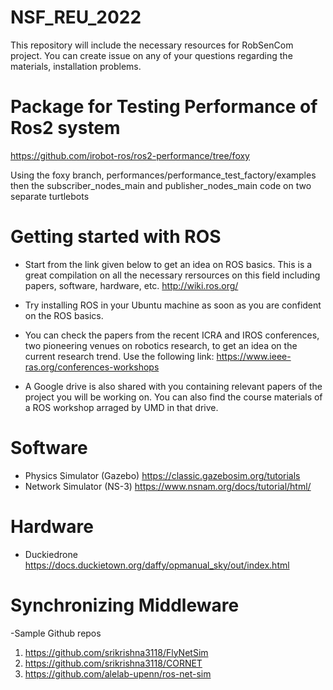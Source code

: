 # NSF_REU_2022
This repository will include the necessary resources for RobSenCom project. You can create issue on any of your questions regarding the materials, installation problems.

# Package for Testing Performance of Ros2 system
https://github.com/irobot-ros/ros2-performance/tree/foxy

Using the foxy branch, performances/performance_test_factory/examples then the subscriber_nodes_main and publisher_nodes_main code on two separate turtlebots

# Getting started with ROS
- Start from the link given below to get an idea on ROS basics. This is a great compilation on all the necessary rersources on this field including papers, software, hardware, etc.
http://wiki.ros.org/
- Try installing ROS in your Ubuntu machine as soon as you are confident on the ROS basics.

- You can check the papers from the recent ICRA and IROS conferences, two pioneering venues on robotics research, to get an idea on the current research trend. Use the following link:
https://www.ieee-ras.org/conferences-workshops

- A Google drive is also shared with you containing relevant papers of the project you will be working on. You can also find the course materials of a ROS workshop arraged by UMD in that drive.

# Software
- Physics Simulator (Gazebo)
https://classic.gazebosim.org/tutorials
- Network Simulator (NS-3)
https://www.nsnam.org/docs/tutorial/html/

# Hardware
- Duckiedrone
https://docs.duckietown.org/daffy/opmanual_sky/out/index.html

# Synchronizing Middleware 
-Sample Github repos
1. https://github.com/srikrishna3118/FlyNetSim
2. https://github.com/srikrishna3118/CORNET
3. https://github.com/alelab-upenn/ros-net-sim
